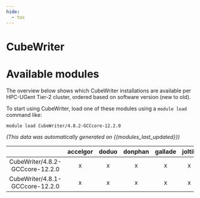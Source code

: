 ```yaml
---
hide:
  - toc
---
```


CubeWriter
==========

# Available modules


The overview below shows which CubeWriter installations are available per HPC-UGent Tier-2 cluster, ordered based on software version (new to old).

To start using CubeWriter, load one of these modules using a `module load` command like:

```shell
module load CubeWriter/4.8.2-GCCcore-12.2.0
```

*(This data was automatically generated on {{modules_last_updated}})*  

| |accelgor|doduo|donphan|gallade|joltik|shinx|skitty|
| :---: | :---: | :---: | :---: | :---: | :---: | :---: | :---: |
|CubeWriter/4.8.2-GCCcore-12.2.0|x|x|x|x|x|x|x|
|CubeWriter/4.8.1-GCCcore-12.2.0|x|x|x|x|x|x|x|
